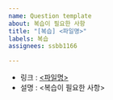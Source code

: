 ```yaml
---
name: Question template
about: 복습이 필요한 사항
title: "[복습] <파일명>"
labels: 복습
assignees: ssbb1166

---
```


- 링크 : [<파일명>](../tree/main/<URL>)
- 설명 : <복습이 필요한 사항>
